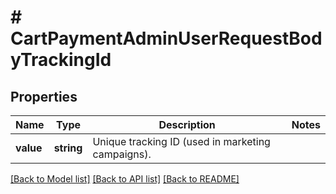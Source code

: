 # # CartPaymentAdminUserRequestBodyTrackingId

## Properties

Name | Type | Description | Notes
------------ | ------------- | ------------- | -------------
**value** | **string** | Unique tracking ID (used in marketing campaigns). |

[[Back to Model list]](../../README.md#models) [[Back to API list]](../../README.md#endpoints) [[Back to README]](../../README.md)
